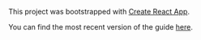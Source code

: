 This project was bootstrapped with
[Create React App](https://github.com/facebookincubator/create-react-app).

You can find the most recent version of the guide
[here](https://github.com/facebookincubator/create-react-app/blob/master/packages/react-scripts/template/README.md).
